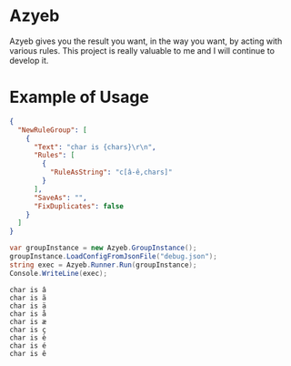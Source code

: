 # Azyeb
Azyeb gives you the result you want, in the way you want, by acting with various rules.
This project is really valuable to me and I will continue to develop it.

# Example of Usage

```json
{
  "NewRuleGroup": [
	{
	  "Text": "char is {chars}\r\n",
	  "Rules": [
		{
		  "RuleAsString": "c[â-ê,chars]"
		}
	  ],
	  "SaveAs": "",
	  "FixDuplicates": false
	}
  ]
}
```
```csharp
var groupInstance = new Azyeb.GroupInstance();
groupInstance.LoadConfigFromJsonFile("debug.json");
string exec = Azyeb.Runner.Run(groupInstance);
Console.WriteLine(exec);
```
```
char is â
char is ã
char is ä
char is å
char is æ
char is ç
char is è
char is é
char is ê
```
